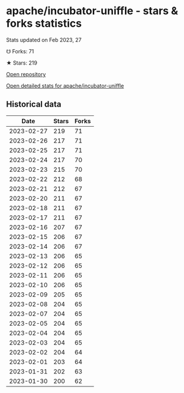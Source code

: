 # apache/incubator-uniffle - stars & forks statistics

Stats updated on Feb 2023, 27

☋ Forks: 71

★ Stars: 219

[Open repository](https://github.com/apache/incubator-uniffle)

[Open detailed stats for apache/incubator-uniffle](https://reviewgithub.com/rep/apache/incubator-uniffle)

## Historical data
| Date | Stars | Forks |
|------|-------|-------|
| 2023-02-27 | 219 | 71 | 
| 2023-02-26 | 217 | 71 | 
| 2023-02-25 | 217 | 71 | 
| 2023-02-24 | 217 | 70 | 
| 2023-02-23 | 215 | 70 | 
| 2023-02-22 | 212 | 68 | 
| 2023-02-21 | 212 | 67 | 
| 2023-02-20 | 211 | 67 | 
| 2023-02-18 | 211 | 67 | 
| 2023-02-17 | 211 | 67 | 
| 2023-02-16 | 207 | 67 | 
| 2023-02-15 | 206 | 67 | 
| 2023-02-14 | 206 | 67 | 
| 2023-02-13 | 206 | 65 | 
| 2023-02-12 | 206 | 65 | 
| 2023-02-11 | 206 | 65 | 
| 2023-02-10 | 206 | 65 | 
| 2023-02-09 | 205 | 65 | 
| 2023-02-08 | 204 | 65 | 
| 2023-02-07 | 204 | 65 | 
| 2023-02-05 | 204 | 65 | 
| 2023-02-04 | 204 | 65 | 
| 2023-02-03 | 204 | 65 | 
| 2023-02-02 | 204 | 64 | 
| 2023-02-01 | 203 | 64 | 
| 2023-01-31 | 202 | 63 | 
| 2023-01-30 | 200 | 62 | 


